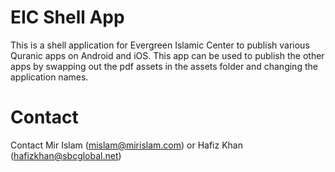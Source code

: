 # EIC Shell App

This is a shell application for Evergreen Islamic Center to publish various Quranic apps on Android and iOS. This app can be used to publish the other apps by swapping out the pdf assets in the assets folder and changing the application names.



# Contact
Contact Mir Islam (mislam@mirislam.com) or Hafiz Khan (hafizkhan@sbcglobal.net)
